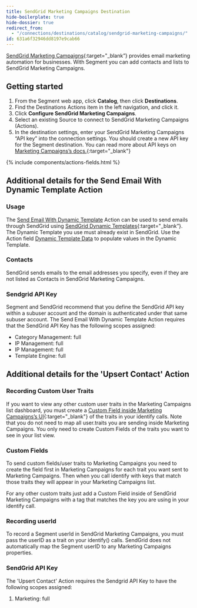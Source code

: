 ```yaml
---
title: SendGrid Marketing Campaigns Destination
hide-boilerplate: true
hide-dossier: true
redirect_from:
  - "/connections/destinations/catalog/sendgrid-marketing-campaigns/"
id: 631a6f32946dd8197e9cab66
---
```



[SendGrid Marketing Campaigns](https://sendgrid.com/solutions/email-marketing/){:target="_blank”} provides email marketing automation for businesses. With Segment you can add contacts and lists to SendGrid Marketing Campaigns.

## Getting started

1. From the Segment web app, click **Catalog**, then click **Destinations**.
2. Find the Destinations Actions item in the left navigation, and click it.
3. Click **Configure SendGrid Marketing Campaigns**.
4. Select an existing Source to connect to SendGrid Marketing Campaigns (Actions).
5. In the destination settings, enter your SendGrid Marketing Campaigns “API key” into the connection settings. You should create a new API key for the Segment destination. You can read more about API keys on [Marketing Campaigns’s docs.](https://docs.sendgrid.com/ui/account-and-settings/api-keys){:target="_blank"}


{% include components/actions-fields.html %}

## Additional details for the Send Email With Dynamic Template Action 

### Usage
The [Send Email With Dynamic Template](#send-email-with-dynamic-template) Action can be used to send emails through SendGrid using [SendGrid Dynamic Templates](https://www.twilio.com/docs/sendgrid/ui/sending-email/how-to-send-an-email-with-dynamic-templates){:target="_blank”}. The Dynamic Template you use must already exist in SendGrid. Use the Action field [Dynamic Template Data](#dynamic-template-data) to populate values in the Dynamic Template. 

### Contacts
SendGrid sends emails to the email addresses you specify, even if they are not listed as Contacts in SendGrid Marketing Campaigns.

### Sendgrid API Key
Segment and SendGrid recommend that you define the SendGrid API key within a subuser account and the domain is authenticated under that same subuser account. The Send Email With Dynamic Template Action requires that the  SendGrid API Key has the following scopes assigned:   
- Category Management: full
- IP Management: full
- IP Management: full
- Template Engine: full

## Additional details for the 'Upsert Contact' Action 

### Recording Custom User Traits
If you want to view any other custom user traits in the Marketing Campaigns list dashboard, you must create a [Custom Field inside Marketing Campaigns’s UI](https://docs.sendgrid.com/ui/managing-contacts/custom-fields#creating-custom-fields){:target="_blank"} of the traits in your identify calls. Note that you do not need to map all user.traits you are sending inside Marketing Campaigns. You only need to create Custom Fields of the traits you want to see in your list view.

### Custom Fields
To send custom fields/user traits to Marketing Campaigns you need to create the field first in Marketing Campaigns for each trait you want sent to Marketing Campaigns. Then when you call identify with keys that match those traits they will appear in your Marketing Campaigns list.

For any other custom traits just add a Custom Field inside of SendGrid Marketing Campaigns with a tag that matches the key you are using in your identify call.

### Recording userId
To record a Segment userId in SendGrid Marketing Campaigns, you must pass the userID as a trait on your identify() calls. SendGrid does not automatically map the Segment userID to any Marketing Campaigns properties.

### SendGrid API Key
The 'Upsert Contact' Action requires the Sendgrid API Key to have the following scopes assigned:
1. Marketing: full
